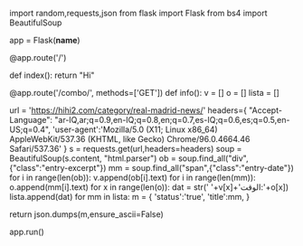 
import random,requests,json
from flask import Flask
from bs4 import BeautifulSoup

app = Flask(__name__)

@app.route('/')

def index():
    return "Hi"


@app.route('/combo/', methods=['GET'])
def info():
 v = []
 o = []
 lista = []
 
 url = 'https://hihi2.com/category/real-madrid-news/'
 headers={
 "Accept-Language": "ar-IQ,ar;q=0.9,en-IQ;q=0.8,en;q=0.7,es-IQ;q=0.6,es;q=0.5,en-US;q=0.4",
 'user-agent':'Mozilla/5.0 (X11; Linux x86_64) AppleWebKit/537.36 (KHTML, like Gecko) Chrome/96.0.4664.46 Safari/537.36'
  }
 s = requests.get(url,headers=headers)
 soup = BeautifulSoup(s.content, "html.parser")
 ob = soup.find_all("div", {"class":"entry-excerpt"})
 mm = soup.find_all("span",{"class":"entry-date"})
 for i in range(len(ob)):
  v.append(ob[i].text)
 for i in range(len(mm)):
  o.append(mm[i].text)
 for x in range(len(o)):
  dat = str(' '+v[x]+'الوقت:'+o[x])
  lista.append(dat)
 for mm in lista:
  m = {
  'status':'true',
  'title':mm,
   }

  return json.dumps(m,ensure_ascii=False)
  
app.run()
